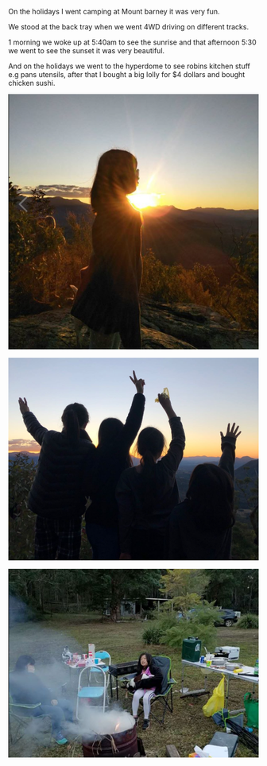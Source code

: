 On the holidays I went camping at Mount barney it was very fun.



We stood at the back tray when we went 4WD driving on different tracks.

1 morning we woke up at 5:40am to see the sunrise and that afternoon 5:30 we went to see the sunset it was very beautiful.

 And on the holidays we went to the hyperdome to see robins kitchen stuff e.g pans utensils, after that I bought a big lolly for $4 dollars and bought chicken sushi.

![image-20200713182819904](/images/image-20200713182819904.png)



![image-20200713182850038](/images/image-20200713182850038.png)



![image-20200713182913273](/images/image-20200713182913273.png)



